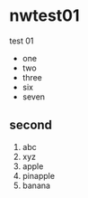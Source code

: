 # nwtest01

test 01

- one
- two
- three
- six
- seven

## second 

1. abc
1. xyz
1. apple
2. pinapple
3. banana

